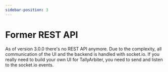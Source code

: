 ```yaml
---
sidebar-position: 3
---
```


# Former REST API
As of version 3.0.0 there's no REST API anymore. Due to the complexity, all communication of the UI and the backend is handled with socket.io. If you really need to build your own UI for TallyArbiter, you need to send and listen to the socket.io events. 
